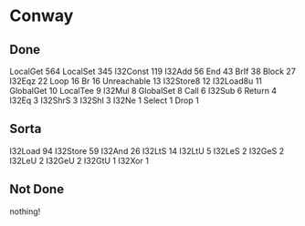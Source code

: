 # Conway

## Done

LocalGet    564
LocalSet    345
I32Const    119
I32Add      56
End         43
BrIf        38
Block       27
I32Eqz      22
Loop        16
Br          16
Unreachable 13
I32Store8   12
I32Load8u   11
GlobalGet   10
LocalTee    9
I32Mul      8
GlobalSet   8
Call        6
I32Sub      6
Return      4
I32Eq       3
I32ShrS     3
I32Shl      3
I32Ne       1
Select      1
Drop        1

## Sorta

I32Load     94
I32Store    59
I32And      26
I32LtS      14
I32LtU      5
I32LeS      2
I32GeS      2
I32LeU      2
I32GeU      2
I32GtU      1
I32Xor      1

## Not Done

nothing!
